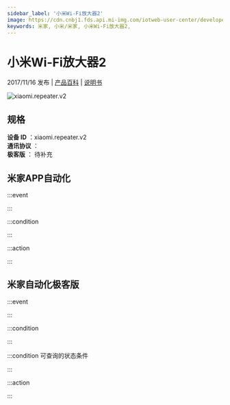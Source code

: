 ```yaml
---
sidebar_label: '小米Wi-Fi放大器2'
image: https://cdn.cnbj1.fds.api.mi-img.com/iotweb-user-center/developer_1679047512895CXLAAZl9.png?GalaxyAccessKeyId=AKVGLQWBOVIRQ3XLEW&Expires=9223372036854775807&Signature=sOBrsoeHp8ggihFFf0bVU47nkjA=
keywords: 米家, 小米/米家, 小米Wi-Fi放大器2, 
---
```

# 小米Wi-Fi放大器2

2017/11/16 发布 | [产品百科](https://home.mi.com/webapp/content/baike/product/index.html?model=xiaomi.repeater.v2/) | [说明书](https://home.mi.com/views/introduction.html?model=xiaomi.repeater.v2&region=cn)

![xiaomi.repeater.v2](https://cdn.cnbj1.fds.api.mi-img.com/iotweb-user-center/developer_1679047512895CXLAAZl9.png?GalaxyAccessKeyId=AKVGLQWBOVIRQ3XLEW&Expires=9223372036854775807&Signature=sOBrsoeHp8ggihFFf0bVU47nkjA=)

## 规格  
> 
**设备 ID** ：xiaomi.repeater.v2  
**通讯协议** ：  
**极客版**  ： 待补充 


## 米家APP自动化  

:::event  

:::

:::condition  

:::

:::action   

:::

## 米家自动化极客版  

:::event  

:::

:::condition  

:::

:::condition 可查询的状态条件  

:::

:::action  

:::

        
